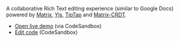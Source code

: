 A collaborative Rich Text editing experience (similar to Google Docs) powered by [Matrix](https://www.matrix.org), [Yjs](https://github.com/yjs/yjs), [TipTap](https://www.tiptap.dev) and [Matrix-CRDT](https://github.com/yousefED/matrix-crdt).

- [Open live demo](https://bup9l.csb.app/) (via CodeSandbox)
- [Edit code](https://codesandbox.io/s/github/YousefED/Matrix-CRDT/tree/main/examples/rich-text-tiptap?file=/src/App.tsx) (CodeSandbox)
